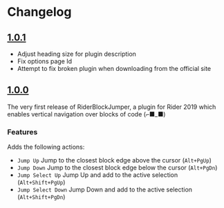 # Changelog

## [1.0.1]
* Adjust heading size for plugin description 
* Fix options page Id
* Attempt to fix broken plugin when downloading from the official site

## [1.0.0]
The very first release of RiderBlockJumper, a plugin for Rider 2019 which enables vertical navigation over blocks of code (⌐■_■)
### Features 
Adds the following actions:

* `Jump Up` Jump to the closest block edge above the cursor (`Alt+PgUp`)
* `Jump Down` Jump to the closest block edge below the cursor (`Alt+PgDn`)
* `Jump Select Up` Jump Up and add to the active selection (`Alt+Shift+PgUp`)
* `Jump Select Down` Jump Down and add to the active selection (`Alt+Shift+PgDn`)

[1.0.1]: https://github.com/Nightro/RiderBlockJumper/releases/tag/1.0.1
[1.0.0]: https://github.com/Nightro/RiderBlockJumper/releases/tag/1.0.0